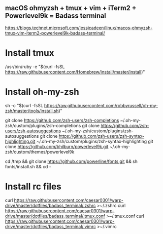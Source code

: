 ## macOS ohmyzsh + tmux + vim + iTerm2 + Powerlevel9k = Badass terminal

https://blogs.technet.microsoft.com/jessicadeen/linux/macos-ohmyzsh-tmux-vim-iterm2-powerlevel9k-badass-terminal/

# Install tmux
/usr/bin/ruby -e "$(curl -fsSL https://raw.githubusercontent.com/Homebrew/install/master/install)"

# Install oh-my-zsh
sh -c "$(curl -fsSL https://raw.githubusercontent.com/robbyrussell/oh-my-zsh/master/tools/install.sh)"

git clone https://github.com/zsh-users/zsh-completions ~/.oh-my-zsh/custom/plugins/zsh-completions
git clone https://github.com/zsh-users/zsh-autosuggestions ~/.oh-my-zsh/custom/plugins/zsh-autosuggestions
git clone https://github.com/zsh-users/zsh-syntax-highlighting.git ~/.oh-my-zsh/custom/plugins/zsh-syntax-highlighting
git clone https://github.com/bhilburn/powerlevel9k.git ~/.oh-my-zsh/custom/themes/powerlevel9k

cd /tmp && git clone https://github.com/powerline/fonts.git &&  sh fonts/install.sh && cd -

# Install rc files
curl https://raw.githubusercontent.com/caesar0301/warp-drive/master/dotfiles/badass_terminal/.zshrc >~/.zshrc
curl https://raw.githubusercontent.com/caesar0301/warp-drive/master/dotfiles/badass_terminal/.tmux.conf >~/.tmux.conf
curl https://raw.githubusercontent.com/caesar0301/warp-drive/master/dotfiles/badass_terminal/.vimrc >~/.vimrc
